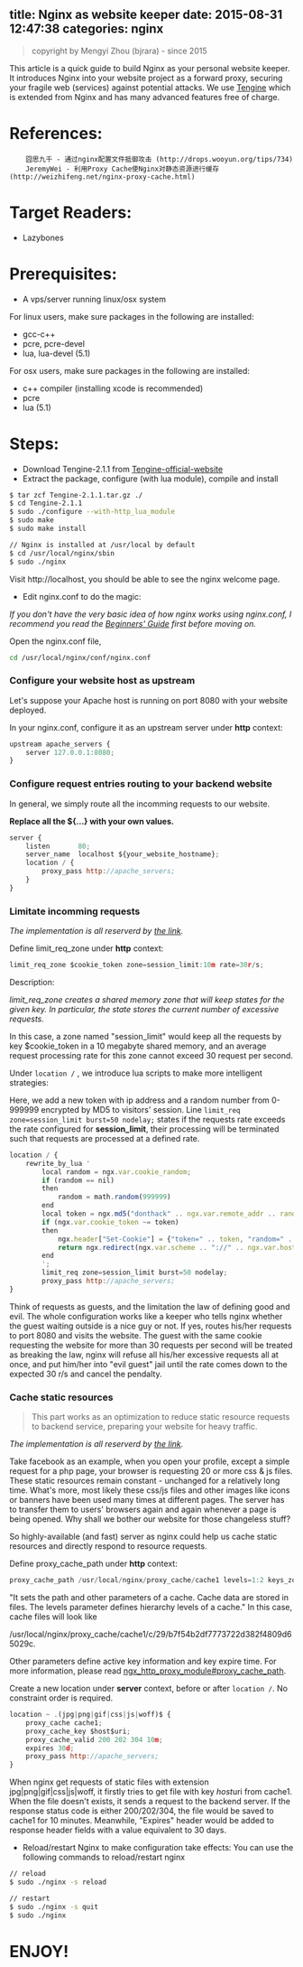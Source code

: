 title: Nginx as website keeper
date: 2015-08-31 12:47:38
categories: nginx
---
> copyright by Mengyi Zhou (bjrara) - since 2015
 
This article is a quick guide to build Nginx as your personal website keeper. It introduces Nginx into your website project as a forward proxy, securing your fragile web (services) against potential attacks. We use [Tengine](https://github.com/alibaba/tengine) which is extended from Nginx and has many advanced features free of charge.

References: 
======

		囧思九千 - 通过nginx配置文件抵御攻击 (http://drops.wooyun.org/tips/734) 
        JeremyWei - 利用Proxy Cache使Nginx对静态资源进行缓存 (http://weizhifeng.net/nginx-proxy-cache.html)

Target Readers: 
======
* Lazybones

Prerequisites:
======
* A vps/server running linux/osx system

For linux users, make sure packages in the following are installed:
* gcc-c++
* pcre, pcre-devel
* lua, lua-devel (5.1)

For osx users, make sure packages in the following are installed:
* c++ compiler (installing xcode is recommended)
* pcre
* lua (5.1)


Steps:
======
* Download Tengine-2.1.1 from [Tengine-official-website](http://tengine.taobao.org/download.html)
* Extract the package, configure (with lua module), compile and install
```sh
$ tar zcf Tengine-2.1.1.tar.gz ./
$ cd Tengine-2.1.1
$ sudo ./configure --with-http_lua_module
$ sudo make
$ sudo make install

// Nginx is installed at /usr/local by default
$ cd /usr/local/nginx/sbin
$ sudo ./nginx
```
Visit http://localhost, you should be able to see the nginx welcome page.

* Edit nginx.conf to do the magic:

*If you don't have the very basic idea of how nginx works using nginx.conf, I recommend you read the [Beginners' Guide](http://nginx.org/en/docs/beginners_guide.html) first before moving on.*

Open the nginx.conf file,
```sh
cd /usr/local/nginx/conf/nginx.conf
```

### Configure your website host as upstream
Let's suppose your Apache host is running on port 8080 with your website deployed.

In your nginx.conf, configure it as an upstream server under **http** context:
```javascript
upstream apache_servers {
    server 127.0.0.1:8080;
}
```

### Configure request entries routing to your backend website
In general, we simply route all the incomming requests to our website.

**Replace all the ${...} with your own values.**

```javascript
server {
    listen       80;
    server_name  localhost ${your_website_hostname};
    location / {
        proxy_pass http://apache_servers;
    }
}
```

### Limitate incomming requests
*The implementation is all reserverd by [the link](http://drops.wooyun.org/tips/734).*

Define limit_req_zone under **http** context:
```javascript
limit_req_zone $cookie_token zone=session_limit:10m rate=30r/s;
```
Description:

*limit_req_zone creates a shared memory zone that will keep states for the given key. In particular, the state stores the current number of excessive requests.*

In this case, a zone named "session_limit" would keep all the requests by key $cookie_token in a 10 megabyte shared memory, and an average request processing rate for this zone cannot exceed 30 request per second.

Under `location /` , we introduce lua scripts to make more intelligent strategies:

Here, we add a new token with ip address and a random number from 0-999999 encrypted by MD5 to visitors' session. Line `limit_req zone=session_limit burst=50 nodelay;` states if the requests rate exceeds the rate configured for **session_limit**, their processing will be terminated such that requests are processed at a defined rate.

```javascript
location / {
	rewrite_by_lua '
    	local random = ngx.var.cookie_random;
        if (random == nil)
        then
        	random = math.random(999999)
        end
        local token = ngx.md5("donthack" .. ngx.var.remote_addr .. random)
        if (ngx.var.cookie_token ~= token)
        then
        	ngx.header["Set-Cookie"] = {"token=" .. token, "random=" .. random}
            return ngx.redirect(ngx.var.scheme .. "://" .. ngx.var.host .. ngx.var.uri)
        end
        ';
        limit_req zone=session_limit burst=50 nodelay;
        proxy_pass http://apache_servers;
}
```

Think of requests as guests, and the limitation the law of defining good and evil. The whole configuration works like a keeper who tells nginx whether the guest waiting outside is a nice guy or not. If yes, routes his/her requests to port 8080 and visits the website. The guest with the same cookie requesting the website for more than 30 requests per second will be treated as breaking the law, nginx will refuse all his/her excessive requests all at once, and put him/her into "evil guest" jail until the rate comes down to the expected 30 r/s and cancel the pendalty.

### Cache static resources
> This part works as an optimization to reduce static resource requests to backend service, preparing your website for heavy traffic.

*The implementation is all reserverd by [the link](http://weizhifeng.net/nginx-proxy-cache.html).*

Take facebook as an example, when you open your profile, except a simple request for a php page, your browser is requesting 20 or more css & js files. These static resources remain constant - unchanged for a relatively long time. What's more, most likely these css/js files and other images like icons or banners have been used many times at different pages. The server has to transfer them to users' browsers again and again whenever a page is being opened. Why shall we bother our website for those changeless stuff?

So highly-available (and fast) server as nginx could help us cache static resources and directly respond to resource requests.

Define proxy_cache_path under **http** context:
```javascript
proxy_cache_path /usr/local/nginx/proxy_cache/cache1 levels=1:2 keys_zone=cache1:100m inactive=1d max_size=10g;
```

"It sets the path and other parameters of a cache. Cache data are stored in files.  The levels parameter defines hierarchy levels of a cache." In this case, cache files will look like

/usr/local/nginx/proxy_cache/cache1/c/29/b7f54b2df7773722d382f4809d65029c.

Other parameters define active key information and key expire time. For more information, please read [ngx_http_proxy_module#proxy_cache_path](http://nginx.org/en/docs/http/ngx_http_proxy_module.html#proxy_cache_path).

Create a new location under **server** context, before or after `location /`. No constraint order is required.

```javascript
location ~ .(jpg|png|gif|css|js|woff)$ {
	proxy_cache cache1;
    proxy_cache_key $host$uri;
    proxy_cache_valid 200 202 304 10m;
    expires 30d;
    proxy_pass http://apache_servers;
}
```

When nginx get requests of static files with extension jpg|png|gif|css|js|woff, it firstly tries to get file with key $host$uri from cache1. When the file doesn't exists, it sends a request to the backend server. If the response status code is either 200/202/304, the file would be saved to cache1 for 10 minutes. Meanwhile, "Expires" header would be added to response header fields with a value equivalent to 30 days.

* Reload/restart Nginx to make configuration take effects:
You can use the following commands to reload/restart nginx
```sh
// reload
$ sudo ./nginx -s reload

// restart
$ sudo ./nginx -s quit
$ sudo ./nginx
```

ENJOY!
===